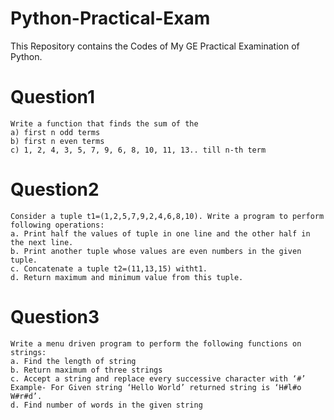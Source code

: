 # Python-Practical-Exam
This Repository contains the Codes of My GE Practical Examination of Python.

# Question1
    Write a function that finds the sum of the 
    a) first n odd terms 
    b) first n even terms 
    c) 1, 2, 4, 3, 5, 7, 9, 6, 8, 10, 11, 13.. till n-th term

# Question2
    Consider a tuple t1=(1,2,5,7,9,2,4,6,8,10). Write a program to perform following operations: 
    a. Print half the values of tuple in one line and the other half in the next line. 
    b. Print another tuple whose values are even numbers in the given tuple. 
    c. Concatenate a tuple t2=(11,13,15) witht1. 
    d. Return maximum and minimum value from this tuple. 

# Question3
    Write a menu driven program to perform the following functions on strings: 
    a. Find the length of string 
    b. Return maximum of three strings 
    c. Accept a string and replace every successive character with ‘#’ Example- For Given string ‘Hello World’ returned string is ‘H#l#o W#r#d’. 
    d. Find number of words in the given string
